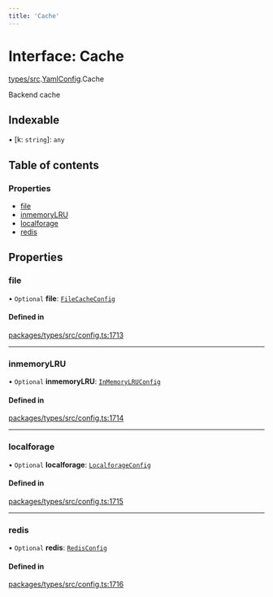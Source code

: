 ```yaml
---
title: 'Cache'
---
```


# Interface: Cache

[types/src](../modules/types_src).[YamlConfig](../modules/types_src.YamlConfig).Cache

Backend cache

## Indexable

▪ [k: `string`]: `any`

## Table of contents

### Properties

- [file](types_src.YamlConfig.Cache#file)
- [inmemoryLRU](types_src.YamlConfig.Cache#inmemorylru)
- [localforage](types_src.YamlConfig.Cache#localforage)
- [redis](types_src.YamlConfig.Cache#redis)

## Properties

### file

• `Optional` **file**: [`FileCacheConfig`](types_src.YamlConfig.FileCacheConfig)

#### Defined in

[packages/types/src/config.ts:1713](https://github.com/Urigo/graphql-mesh/blob/master/packages/types/src/config.ts#L1713)

___

### inmemoryLRU

• `Optional` **inmemoryLRU**: [`InMemoryLRUConfig`](types_src.YamlConfig.InMemoryLRUConfig)

#### Defined in

[packages/types/src/config.ts:1714](https://github.com/Urigo/graphql-mesh/blob/master/packages/types/src/config.ts#L1714)

___

### localforage

• `Optional` **localforage**: [`LocalforageConfig`](types_src.YamlConfig.LocalforageConfig)

#### Defined in

[packages/types/src/config.ts:1715](https://github.com/Urigo/graphql-mesh/blob/master/packages/types/src/config.ts#L1715)

___

### redis

• `Optional` **redis**: [`RedisConfig`](types_src.YamlConfig.RedisConfig)

#### Defined in

[packages/types/src/config.ts:1716](https://github.com/Urigo/graphql-mesh/blob/master/packages/types/src/config.ts#L1716)
